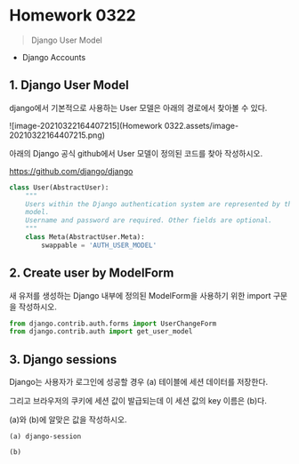 # Homework 0322

> Django User Model



* Django Accounts





## 1. Django User Model

django에서 기본적으로 사용하는 User 모델은 아래의 경로에서 찾아볼 수 있다.

![image-20210322164407215](Homework 0322.assets/image-20210322164407215.png)

아래의 Django 공식 github에서 User 모델이 정의된 코드를 찾아 작성하시오.

https://github.com/django/django



```python
class User(AbstractUser):
    """
    Users within the Django authentication system are represented by this
    model.
    Username and password are required. Other fields are optional.
    """
    class Meta(AbstractUser.Meta):
        swappable = 'AUTH_USER_MODEL'
```







## 2. Create user by ModelForm

새 유저를 생성하는 Django 내부에 정의된 ModelForm을 사용하기 위한 import 구문을 작성하시오.



```python
from django.contrib.auth.forms import UserChangeForm
from django.contrib.auth import get_user_model
```









## 3. Django sessions

Django는 사용자가 로그인에 성공할 경우 (a) 테이블에 세션 데이터를 저장한다.

그리고 브라우저의 쿠키에 세션 값이 발급되는데 이 세션 값의 key 이름은 (b)다.

(a)와 (b)에 알맞은 값을 작성하시오.



```
(a) django-session

(b)
```




